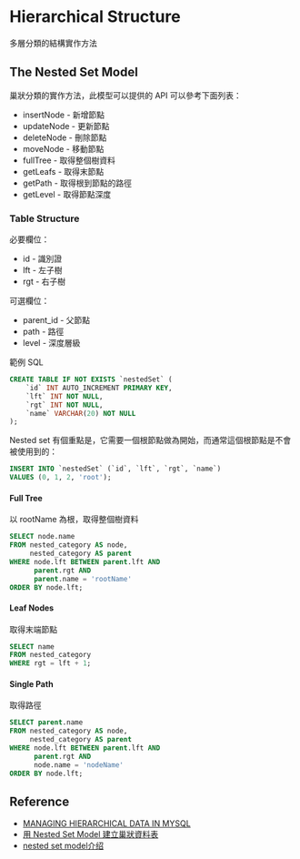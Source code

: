Hierarchical Structure
======================

多層分類的結構實作方法

The Nested Set Model
--------------------

巢狀分類的實作方法，此模型可以提供的 API 可以參考下面列表：

* insertNode - 新增節點
* updateNode - 更新節點
* deleteNode - 刪除節點
* moveNode - 移動節點
* fullTree - 取得整個樹資料
* getLeafs - 取得末節點
* getPath - 取得根到節點的路徑
* getLevel - 取得節點深度

### Table Structure

必要欄位：

* id - 識別證
* lft - 左子樹
* rgt - 右子樹

可選欄位：

* parent_id - 父節點
* path - 路徑
* level - 深度層級

範例 SQL

```sql
CREATE TABLE IF NOT EXISTS `nestedSet` (
    `id` INT AUTO_INCREMENT PRIMARY KEY,
    `lft` INT NOT NULL,
    `rgt` INT NOT NULL,
    `name` VARCHAR(20) NOT NULL
);
```

Nested set 有個重點是，它需要一個根節點做為開始，而通常這個根節點是不會被使用到的：

```sql
INSERT INTO `nestedSet` (`id`, `lft`, `rgt`, `name`)
VALUES (0, 1, 2, 'root');
```

#### Full Tree

以 rootName 為根，取得整個樹資料

```sql
SELECT node.name
FROM nested_category AS node,
     nested_category AS parent
WHERE node.lft BETWEEN parent.lft AND
      parent.rgt AND 
      parent.name = 'rootName'
ORDER BY node.lft;
```

#### Leaf Nodes

取得末端節點

```sql
SELECT name
FROM nested_category
WHERE rgt = lft + 1;
```

#### Single Path

取得路徑

```sql
SELECT parent.name
FROM nested_category AS node,
     nested_category AS parent
WHERE node.lft BETWEEN parent.lft AND
      parent.rgt AND
      node.name = 'nodeName'
ORDER BY node.lft;
```

Reference
---------

* [MANAGING HIERARCHICAL DATA IN MYSQL](http://mikehillyer.com/articles/managing-hierarchical-data-in-mysql/)
* [用 Nested Set Model 建立巢狀資料表](http://lab.asika.tw/programming/theories-and-concepts/26-nested-set-model.html)
* [nested set model介绍](http://halida.logdown.com/posts/67848-nested-set-model)
